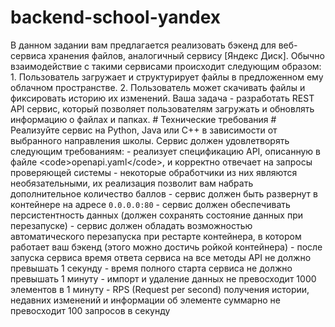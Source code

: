 # backend-school-yandex
В данном задании вам предлагается реализовать бэкенд для веб-сервиса хранения файлов, аналогичный сервису [Яндекс Диск]. Обычно взаимодействие с такими сервисами происходит следующим образом: 1. Пользователь загружает и структурирует файлы в предложенном ему облачном пространстве. 2. Пользователь может скачивать файлы и фиксировать историю их изменений.  Ваша задача - разработать REST API сервис, который позволяет пользователям загружать и обновлять информацию о файлах и папках.  # Технические требования #  Реализуйте сервис на Python, Java или C++ в зависимости от выбранного направления школы. Сервис должен удовлетворять следующим требованиям: - реализует спецификацию API, описанную в файле &lt;code>openapi.yaml&lt;/code>, и корректно отвечает на запросы проверяющей системы - некоторые обработчики из них являются необязательными, их реализация позволит вам набрать дополнительное количество баллов - сервис должен быть развернут в контейнере на адресе `0.0.0.0:80` - сервис должен обеспечивать персистентность данных (должен сохранять состояние данных при перезапуске) - сервис должен обладать возможностью автоматического перезапуска при рестарте контейнера, в котором работает ваш бэкенд (этого можно достичь ройкой контейнера) - после запуска сервиса время ответа сервиса на все методы API не должно превышать 1 секунду - время полного старта сервиса не должно превышать 1 минуту - импорт и удаление данных не превосходит 1000 элементов в 1 минуту - RPS (Request per second) получения истории, недавних изменений и информации об элементе суммарно не превосходит 100 запросов в секунду
